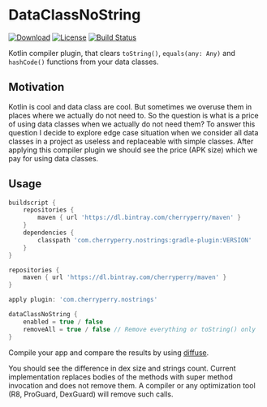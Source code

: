 # DataClassNoString

[![Download](https://api.bintray.com/packages/cherryperry/maven/DataClassNoString/images/download.svg)](https://bintray.com/cherryperry/maven/DataClassNoString/_latestVersion)
[![License](https://img.shields.io/badge/Licence-MIT-blue)](https://github.com/badoo/Reaktive/blob/master/LICENSE)
[![Build Status](https://github.com/CherryPerry/DataClassNoString/workflows/Build/badge.svg?branch=master)](https://github.com/CherryPerry/DataClassNoString/actions)

Kotlin compiler plugin, that clears `toString()`, `equals(any: Any)` and `hashCode()` functions from your data classes.

## Motivation

Kotlin is cool and data class are cool. But sometimes we overuse them in places where we actually do not need to. So the
question is what is a price of using data classes when we actually do not need them? To answer this question I decide to
explore edge case situation when we consider all data classes in a project as useless and replaceable with simple
classes. After applying this compiler plugin we should see the price (APK size) which we pay for using data classes.

## Usage

```groovy
buildscript {
    repositories {
        maven { url 'https://dl.bintray.com/cherryperry/maven' }
    }
    dependencies {
        classpath 'com.cherryperry.nostrings:gradle-plugin:VERSION'
    }
}

repositories {
    maven { url 'https://dl.bintray.com/cherryperry/maven' }
}

apply plugin: 'com.cherryperry.nostrings'

dataClassNoString {
    enabled = true / false
    removeAll = true / false // Remove everything or toString() only
}
```

Compile your app and compare the results by using [diffuse](https://github.com/JakeWharton/diffuse).

You should see the difference in dex size and strings count. Current implementation replaces bodies of the methods with
super method invocation and does not remove them. A compiler or any optimization tool (R8, ProGuard, DexGuard) will
remove such calls.

